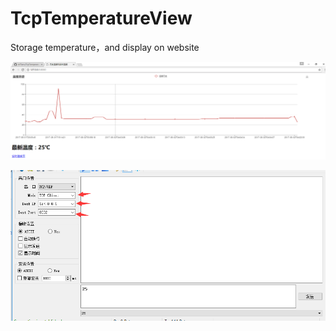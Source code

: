 # TcpTemperatureView
Storage temperature，and display on website

![image](https://raw.githubusercontent.com/IoTServ/TcpTemperatureView/master/img/screen.png)  

![image](https://raw.githubusercontent.com/IoTServ/TcpTemperatureView/master/img/send.png)  

